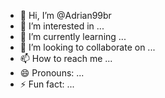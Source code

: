 - 👋 Hi, I’m @Adrian99br
- 👀 I’m interested in ...
- 🌱 I’m currently learning ...
- 💞️ I’m looking to collaborate on ...
- 📫 How to reach me ...
- 😄 Pronouns: ...
- ⚡ Fun fact: ...


<!---
Adrian99br/Adrian99br is a ✨ special ✨ repository because its `README.md` (this file) appears on your GitHub profile.
You can click the Preview link to take a look at your changes.
--->
